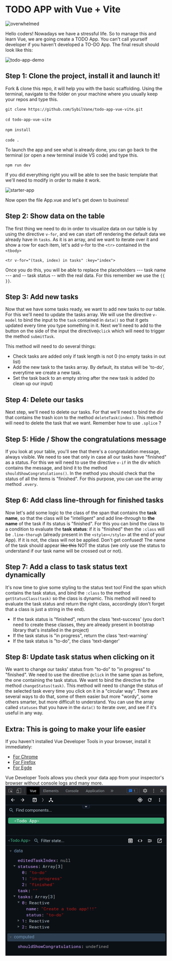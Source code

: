 # TODO APP with Vue + Vite

![overwhelmed](https://i.gifer.com/3M3.gif)

Hello coders! Nowadays we have a stressful life. So to manage this and learn Vue, we are going create a TODO App. You can't call yourself developer if you haven't developed a TO-DO App.
The final result should look like this:

![todo-app-demo](https://user-images.githubusercontent.com/84244900/234034451-1aee3f7c-0c29-446d-a429-ebb61269cbfa.gif)

## Step 1: Clone the project, install it and launch it!

Fork & clone this repo, it will help you with the basic scaffolding. Using the terminal, navigate to the folder on your machine where you usually keep your repos and type this.

```
git clone https://github.com/SybilVane/todo-app-vue-vite.git

cd todo-app-vue-vite

npm install

code .

```
To launch the app and see what is already done, you can go back to the terminal (or open a new terminal inside VS code) and type this.

```
npm run dev
```
If you did everything right you will be able to see the basic template that we'll need to modify in order to make it work.

![starter-app](https://user-images.githubusercontent.com/84244900/234041099-994c0c5d-146e-4c31-913a-8e373a06a9bd.png)

Now open the file App.vue and let's get down to business!

## Step 2: Show data on the table

The first thing we need to do in order to visualize data on our table is by using the directive `v-for`, and we can start off rendering the default data we already have in `tasks`. 
As it is an array, and we want to iterate over it and show a row for each item, let's add v-for to the `<tr>` contained in the `<tbody>`
```
<tr v-for="(task, index) in tasks" :key="index">
```
Once you do this, you will be able to replace the placeholders --- task name --- and -- task status -- with the real data.
For this remember we use the `{{  }}`.

## Step 3: Add new tasks 

Now that we have some tasks ready, we want to add new tasks to our table. For this we'll need to update the tasks array.
We will use the directive `v-model` to bind the input to the `task` contained in `data()` so that it gets updated every time you type something in it.
Next we'll need to add to the button on the side of the input the directive`@click` which will need to trigger the method `submitTask`.

This method will need to do several things:
- Check tasks are added only if task length is not 0 (no empty tasks in out list)
- Add the new task to the tasks array. By default, its status will be 'to-do', everytime we create a new task.
- Set the task back to an empty string after the new task is added (to clean up our input)

## Step 4: Delete our tasks
Next step, we'll need to delete our tasks. For that we'll need to bind the div that contains the trash icon to the method `deleteTask(index)`.
This method will need to delete the task that we want. Remember how to use `.splice` ?

## Step 5: Hide / Show the congratulations message
If you look at your table, you'll see that there's a congratulation message, always visible. We need to see that only in case all our tasks have "finished" as a status.
For this we will need to use the directive `v-if` in the div which contains the message, and bind it to the method `shouldShowCongratulations()`.
In the method you should check that the status of all the items is "finished". For this purpose, you can use the array method `.every`.

## Step 6: Add class line-through for finished tasks
Now let's add some logic to the class of the span that contains the **task name**, so that the class will be "intelligent" and add line-through to **the name** of the task if its status is "finished".
For this you can bind the class to a condition to evaluate the **task status**: if it is "finished" then the `:class` will be `.line-thorugh` (already present in the `<style></style>` at the end of your App).
If it is not, the class will not be applied. Don't get confused! The name of the task should appear ~~like this~~ NOT the status (we only use the status to understand if our task name will be crossed out or not). 

## Step 7: Add a class to task status text dynamically
It's now time to give some styling to the status text too! Find the span which contains the task status, and bind the `:class` to the method `getStatusClass(task)` so the class is dynamic.
This method will need to evaluate the task status and return the right class, accordingly (don't forget that a class is just a string in the end).

- If the task status is "finished", return the class 'text-success' (you don't need to create these classes, they are already present in bootstrap library that's installed in the project)
- If the task status is "in progress", return the class 'text-warning'
- If the task status is "to-do", the class 'text-danger'

## Step 8: Update task status when clicking on it
We want to change our tasks' status from "to-do" to "in progress" to "finished".
We need to use the directive `@click` in the same span as before, the one containing the task status. We want to bind the directive to the method `changeStatus(task)`.
This method will need to change the status of the selected task every time you click on it in a "circular way". There are several ways to do that, some of them easier but more "wordy",
some others smarter, but more difficult to understand. You can use the array called `statuses` that you have in the `data()` to iterate over, and see if it's useful in any way.

## Extra: This is going to make your life easier

If you haven't installed Vue Developer Tools in your browser, install it immediately:

- [For Chrome](https://chrome.google.com/webstore/detail/vuejs-devtools/nhdogjmejiglipccpnnnanhbledajbpd)
- [For Firefox](https://addons.mozilla.org/en-US/firefox/addon/vue-js-devtools/)
- [For Egde](https://microsoftedge.microsoft.com/addons/detail/vuejs-devtools/olofadcdnkkjdfgjcmjaadnlehnnihnl)

Vue Developer Tools allows you check your data app from your inspector's browser without console logs and many more.
![VueDevTools](assets/VueDevtools.png)
